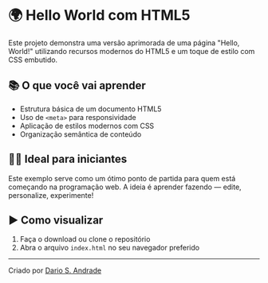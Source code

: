 # 🌍 Hello World com HTML5

Este projeto demonstra uma versão aprimorada de uma página "Hello, World!" utilizando recursos modernos do HTML5 e um toque de estilo com CSS embutido.

## 📚 O que você vai aprender

- Estrutura básica de um documento HTML5
- Uso de `<meta>` para responsividade
- Aplicação de estilos modernos com CSS
- Organização semântica de conteúdo

## 👨‍🏫 Ideal para iniciantes

Este exemplo serve como um ótimo ponto de partida para quem está começando na programação web. A ideia é aprender fazendo — edite, personalize, experimente!

## ▶️ Como visualizar

1. Faça o download ou clone o repositório
2. Abra o arquivo `index.html` no seu navegador preferido

---

Criado por [Dario S. Andrade](https://github.com/DarioSAndrade)
